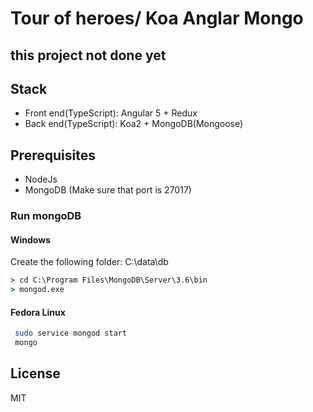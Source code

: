 # Tour of heroes/ Koa Anglar Mongo

## this project not done yet

## Stack

* Front end(TypeScript): Angular 5 + Redux
* Back end(TypeScript): Koa2 + MongoDB(Mongoose)

## Prerequisites

* NodeJs
* MongoDB (Make sure that port is 27017)

### Run mongoDB

#### Windows

Create the following folder: C:\data\db

```cmd
> cd C:\Program Files\MongoDB\Server\3.6\bin
> mongod.exe
```

#### Fedora Linux

```bash
 sudo service mongod start
 mongo
```

## License

MIT
